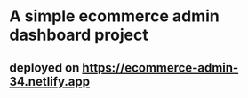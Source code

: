 # A simple ecommerce admin dashboard project 

## deployed on https://ecommerce-admin-34.netlify.app